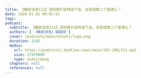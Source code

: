 ```yaml
---
title: 【睡前消息111】深圳房价这样涨下去，会变成第二个香港么？
date: 2020-01-01 00:01:52
tags:
podcast:
  subtitle: 【睡前消息111】深圳房价这样涨下去，会变成第二个香港么？
  authors: ['《睡前消息》编辑部']
  cover: /podcasts/main/assets/logo.png
  duration: 1145
  media:
    url: https://podstatic.bedtime.news/main/101-200/111.mp3
    size: 27479808
    type: audio/mpeg
  chapters: null
  references: null
---
```

